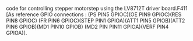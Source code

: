  code for controlling stepper motorstep using the LV8712T driver board.F411 
[As reference GPIO connections : (PS PIN5 GPIOC)(OE PIN9 GPIOC)(RES PIN8 GPIOC)
(FR PIN6 GPIOC)(STEP PIN1 GPIOA)(ATT1 PIN5 GPIOB)(ATT2 PIN6 GPIOB)(MD1 PIN10 GPIOB)
(MD2 PIN PIN11 GPIOA)(VERF PIN4 GPIOA)].

